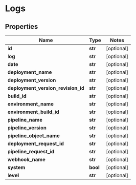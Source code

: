 # Logs

## Properties
Name | Type | Notes
------------ | ------------- | -------------
**id** | **str** | [optional] 
**log** | **str** | [optional] 
**date** | **str** | [optional] 
**deployment_name** | **str** | [optional] 
**deployment_version** | **str** | [optional] 
**deployment_version_revision_id** | **str** | [optional] 
**build_id** | **str** | [optional] 
**environment_name** | **str** | [optional] 
**environment_build_id** | **str** | [optional] 
**pipeline_name** | **str** | [optional] 
**pipeline_version** | **str** | [optional] 
**pipeline_object_name** | **str** | [optional] 
**deployment_request_id** | **str** | [optional] 
**pipeline_request_id** | **str** | [optional] 
**webhook_name** | **str** | [optional] 
**system** | **bool** | [optional] 
**level** | **str** | [optional] 


